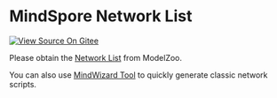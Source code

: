 # MindSpore Network List

[![View Source On Gitee](https://mindspore-website.obs.cn-north-4.myhuaweicloud.com/website-images/r1.7/resource/_static/logo_source_en.png)](https://gitee.com/mindspore/docs/blob/r1.7/docs/mindspore/source_en/note/network_list_ms.md)

Please obtain the [Network List](https://gitee.com/mindspore/models/blob/r1.7/README.md#table-of-contents) from ModelZoo.

You can also use [MindWizard Tool](https://gitee.com/mindspore/mindinsight/tree/r1.7/mindinsight/wizard/) to quickly generate classic network scripts.
